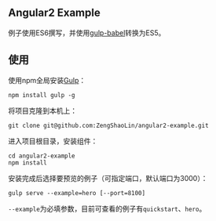 ﻿## Angular2 Example

例子使用ES6撰写，并使用[gulp-babel](https://github.com/babel/gulp-babel)转换为ES5。

使用
------

使用npm全局安装[Gulp](https://github.com/gulpjs/gulp)：

    npm install gulp -g

将项目克隆到本机上：

    git clone git@github.com:ZengShaoLin/angular2-example.git

进入项目根目录，安装组件：

    cd angular2-example
    npm install

安装完成后选择要预览的例子（可指定端口，默认端口为3000）：
    
    gulp serve --example=hero [--port=8100]

`--example`为必填参数，目前可查看的例子有`quickstart`、`hero`。